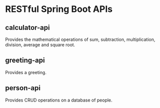 # RESTful Spring Boot APIs

## calculator-api
Provides the mathematical operations of sum, subtraction, multiplication,
division, average and square root.



## greeting-api
Provides a greeting.

## person-api
Provides CRUD operations on a database of people.